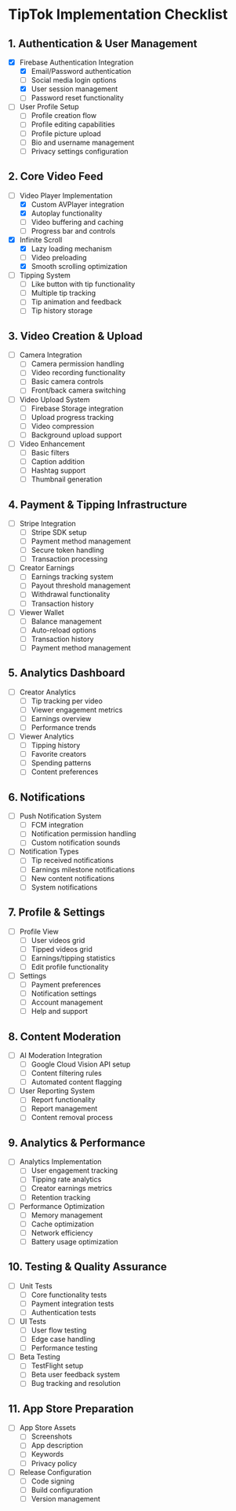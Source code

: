 # TipTok Implementation Checklist

## 1. Authentication & User Management
- [x] Firebase Authentication Integration
  - [x] Email/Password authentication
  - [ ] Social media login options
  - [x] User session management
  - [ ] Password reset functionality
- [ ] User Profile Setup
  - [ ] Profile creation flow
  - [ ] Profile editing capabilities
  - [ ] Profile picture upload
  - [ ] Bio and username management
  - [ ] Privacy settings configuration

## 2. Core Video Feed
- [ ] Video Player Implementation
  - [x] Custom AVPlayer integration
  - [x] Autoplay functionality
  - [ ] Video buffering and caching
  - [ ] Progress bar and controls
- [x] Infinite Scroll
  - [x] Lazy loading mechanism
  - [ ] Video preloading
  - [x] Smooth scrolling optimization
- [ ] Tipping System
  - [ ] Like button with tip functionality
  - [ ] Multiple tip tracking
  - [ ] Tip animation and feedback
  - [ ] Tip history storage

## 3. Video Creation & Upload
- [ ] Camera Integration
  - [ ] Camera permission handling
  - [ ] Video recording functionality
  - [ ] Basic camera controls
  - [ ] Front/back camera switching
- [ ] Video Upload System
  - [ ] Firebase Storage integration
  - [ ] Upload progress tracking
  - [ ] Video compression
  - [ ] Background upload support
- [ ] Video Enhancement
  - [ ] Basic filters
  - [ ] Caption addition
  - [ ] Hashtag support
  - [ ] Thumbnail generation

## 4. Payment & Tipping Infrastructure
- [ ] Stripe Integration
  - [ ] Stripe SDK setup
  - [ ] Payment method management
  - [ ] Secure token handling
  - [ ] Transaction processing
- [ ] Creator Earnings
  - [ ] Earnings tracking system
  - [ ] Payout threshold management
  - [ ] Withdrawal functionality
  - [ ] Transaction history
- [ ] Viewer Wallet
  - [ ] Balance management
  - [ ] Auto-reload options
  - [ ] Transaction history
  - [ ] Payment method management

## 5. Analytics Dashboard
- [ ] Creator Analytics
  - [ ] Tip tracking per video
  - [ ] Viewer engagement metrics
  - [ ] Earnings overview
  - [ ] Performance trends
- [ ] Viewer Analytics
  - [ ] Tipping history
  - [ ] Favorite creators
  - [ ] Spending patterns
  - [ ] Content preferences

## 6. Notifications
- [ ] Push Notification System
  - [ ] FCM integration
  - [ ] Notification permission handling
  - [ ] Custom notification sounds
- [ ] Notification Types
  - [ ] Tip received notifications
  - [ ] Earnings milestone notifications
  - [ ] New content notifications
  - [ ] System notifications

## 7. Profile & Settings
- [ ] Profile View
  - [ ] User videos grid
  - [ ] Tipped videos grid
  - [ ] Earnings/tipping statistics
  - [ ] Edit profile functionality
- [ ] Settings
  - [ ] Payment preferences
  - [ ] Notification settings
  - [ ] Account management
  - [ ] Help and support

## 8. Content Moderation
- [ ] AI Moderation Integration
  - [ ] Google Cloud Vision API setup
  - [ ] Content filtering rules
  - [ ] Automated content flagging
- [ ] User Reporting System
  - [ ] Report functionality
  - [ ] Report management
  - [ ] Content removal process

## 9. Analytics & Performance
- [ ] Analytics Implementation
  - [ ] User engagement tracking
  - [ ] Tipping rate analytics
  - [ ] Creator earnings metrics
  - [ ] Retention tracking
- [ ] Performance Optimization
  - [ ] Memory management
  - [ ] Cache optimization
  - [ ] Network efficiency
  - [ ] Battery usage optimization

## 10. Testing & Quality Assurance
- [ ] Unit Tests
  - [ ] Core functionality tests
  - [ ] Payment integration tests
  - [ ] Authentication tests
- [ ] UI Tests
  - [ ] User flow testing
  - [ ] Edge case handling
  - [ ] Performance testing
- [ ] Beta Testing
  - [ ] TestFlight setup
  - [ ] Beta user feedback system
  - [ ] Bug tracking and resolution

## 11. App Store Preparation
- [ ] App Store Assets
  - [ ] Screenshots
  - [ ] App description
  - [ ] Keywords
  - [ ] Privacy policy
- [ ] Release Configuration
  - [ ] Code signing
  - [ ] Build configuration
  - [ ] Version management
